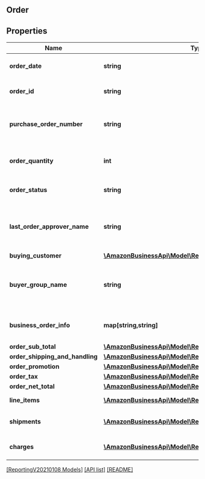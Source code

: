 ## Order

## Properties

Name | Type | Description | Notes
------------ | ------------- | ------------- | -------------
**order_date** | **string** | Date when order was placed. |
**order_id** | **string** | Amazon order identifier. |
**purchase_order_number** | **string** | Purchase Order Number assigned to the order. |
**order_quantity** | **int** | The item quantity relevant to this order. |
**order_status** | **string** | The status of the order. |
**last_order_approver_name** | **string** | Name of the last person who took action on order approval. |
**buying_customer** | [**\AmazonBusinessApi\Model\ReportingV20210108\Customer**](Customer.md) |  |
**buyer_group_name** | **string** | The group within the business from which the order was placed. |
**business_order_info** | **map[string,string]** | Additional information provided at checkout. |
**order_sub_total** | [**\AmazonBusinessApi\Model\ReportingV20210108\Money**](Money.md) |  |
**order_shipping_and_handling** | [**\AmazonBusinessApi\Model\ReportingV20210108\Money**](Money.md) |  |
**order_promotion** | [**\AmazonBusinessApi\Model\ReportingV20210108\Money**](Money.md) |  |
**order_tax** | [**\AmazonBusinessApi\Model\ReportingV20210108\Money**](Money.md) |  |
**order_net_total** | [**\AmazonBusinessApi\Model\ReportingV20210108\Money**](Money.md) |  |
**line_items** | [**\AmazonBusinessApi\Model\ReportingV20210108\LineItem[]**](LineItem.md) | Total items of the order | [optional]
**shipments** | [**\AmazonBusinessApi\Model\ReportingV20210108\Shipment[]**](Shipment.md) | Total shipments of the order | [optional]
**charges** | [**\AmazonBusinessApi\Model\ReportingV20210108\Charge[]**](Charge.md) | Total charges of the order | [optional]

[[ReportingV20210108 Models]](../) [[API list]](../../Api) [[README]](../../../README.md)
